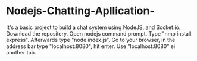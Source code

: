 # Nodejs-Chatting-Apllication-
It's a basic project to build a chat system using NodeJS, and Socket.io. Download the repository. Open nodejs command prompt. Type "nmp install express". Afterwards type "node index.js". Go to your browser, in the address bar type "localhost:8080", hit enter. Use "localhost:8080" ei another tab.
